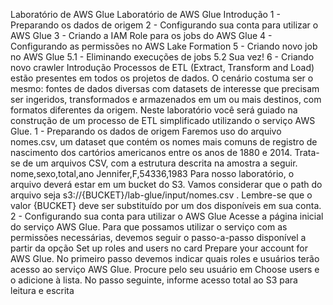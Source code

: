 Laboratório de AWS Glue
Laboratório de AWS Glue
Introdução
1 - Preparando os dados de origem
2 - Configurando sua conta para utilizar o AWS Glue
3 - Criando a IAM Role para os jobs do AWS Glue
4 - Configurando as permissões no AWS Lake Formation
5 - Criando novo job no AWS Glue
5.1 - Eliminando execuções de jobs
5.2 Sua vez!
6 - Criando novo crawler
Introdução
Processos de ETL (Extract, Transform and Load) estão presentes em todos os projetos de dados. O
cenário costuma ser o mesmo: fontes de dados diversas com datasets de interesse que precisam ser
ingeridos, transformados e armazenados em um ou mais destinos, com formatos diferentes da
origem.
Neste laboratório você será guiado na construção de um processo de ETL simplificado utilizando o
serviço AWS Glue.
1 - Preparando os dados de origem
Faremos uso do arquivo nomes.csv, um dataset que contém os nomes mais comuns de registro de
nascimento dos cartórios americanos entre os anos de 1880 e 2014. Trata-se de um arquivos CSV,
com a estrutura descrita na amostra a seguir.
nome,sexo,total,ano
Jennifer,F,54336,1983
Para nosso laboratório, o arquivo deverá estar em um bucket do S3. Vamos considerar que o path do
arquivo seja s3://{BUCKET}/lab-glue/input/nomes.csv . Lembre-se que o valor {BUCKET} deve ser
substituído por um dos disponíveis em sua conta.
2 - Configurando sua conta para utilizar o AWS Glue
Acesse a página inicial do serviço AWS Glue. Para que possamos utilizar o serviço com as
permissões necessárias, devemos seguir o passo-a-passo disponível a partir da opção Set up roles
and users no card Prepare your account for AWS Glue.
No primeiro passo devemos indicar quais roles e usuários terão acesso ao serviço AWS Glue.
Procure pelo seu usuário em Choose users e o adicione à lista.
No passo seguinte, informe acesso total ao S3 para leitura e escrita
